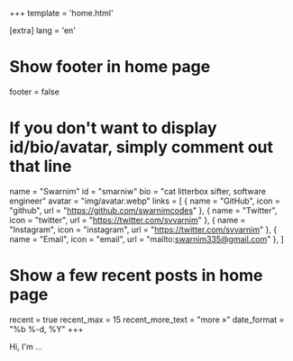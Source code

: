 
+++
template = 'home.html'

[extra]
lang = 'en'

# Show footer in home page
footer = false

# If you don't want to display id/bio/avatar, simply comment out that line
name = "Swarnim"
id = "smarniw"
bio = "cat litterbox sifter, software engineer"
avatar = "img/avatar.webp"
links = [
    { name = "GitHub", icon = "github", url = "https://github.com/swarnimcodes" },
    { name = "Twitter", icon = "twitter", url = "https://twitter.com/svvarnim" },
    { name = "Instagram", icon = "instagram", url = "https://twitter.com/svvarnim" },
    { name = "Email", icon = "email", url = "mailto:swarnim335@gmail.com" },
]

# Show a few recent posts in home page
recent = true
recent_max = 15
recent_more_text = "more »"
date_format = "%b %-d, %Y"
+++

Hi, I'm ...
